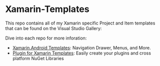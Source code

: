 Xamarin-Templates
=================

This repo contains all of my Xamarin specific Project and Item templates that can be found on the Visual Studio Gallery:

Dive into each repo for more inforation:

* [Xamarin.Android Templates](https://github.com/jamesmontemagno/Xamarin-Templates/tree/master/Xamarin.Android-Templates): Navigation Drawer, Menus, and More.
* [Plugin for Xamarin Templates](https://github.com/jamesmontemagno/Xamarin-Templates/tree/master/Plugins-Templates): Easily create your plugins and cross platform NuGet Libraries
